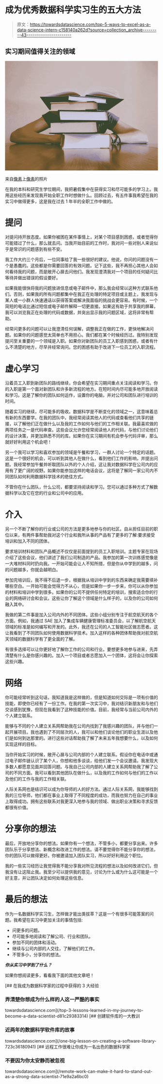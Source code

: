 # 成为优秀数据科学实习生的五大方法

> 原文：<https://towardsdatascience.com/top-5-ways-to-excel-as-a-data-science-intern-c158140a262d?source=collection_archive---------43----------------------->

## 实习期间值得关注的领域

![](img/607d9449be62730043687a66a4af6f76.png)

来自[像素](https://www.pexels.com/)上[像素](https://www.pexels.com/@pixabay)的照片

在我的本科和研究生学位期间，我把暑假集中在获得实习和尽可能多的学习上。我用这些经历来发现我开始全职工作时想做什么。回顾过去，有五件事我希望在我的实习中做得更多，这是我在过去 1 年半的全职工作中做的。

# 提问

对提问持开放态度。如果你被困在某件事情上，对某个项目感到困惑，或者觉得你可能错过了什么，那么就去问。当我开始目前的工作时，我对问一些对别人来说似乎是常识的问题感到有些不安。

我工作大约三个月后，一位同事给了我一些很好的建议。他说，你问的问题没有一个是愚蠢的。这些都是你需要回答的有效问题。记下这些，我不再担心其他人会如何看待我的问题，而是敞开心扉去问他们。我发现澄清我对一个项目的任何疑问比等待并做出错误的假设要好。

如果我能很快将我的问题放进信息或电子邮件中，那么我会经常以这种方式联系他们。否则，如果我的所有问题都集中在我正在处理的特定项目或主题上，我发现与某人或一小群人快速通话以获得答案或解决我面临的挑战会更容易。有时候，一个简短的电话比通过短信或电子邮件解释一切更直接。如果这有助于共享我的屏幕，我可以浏览我正在处理的代码或数据，并突出显示我的问题区域，这将非常有帮助。

经常问更多的问题可以让我澄清任何误解，调整我正在做的工作，更快地解决问题。如果你的问题感觉太简单也不用担心。我们都在某个时候经历过。我特别发现提问至关重要的一个领域是入职。如果你对新团队的员工入职感到困惑，或者有什么不清楚的地方，尽早并经常询问。您的困惑有助于改进下一位员工的入职流程。

# 虚心学习

沿着员工入职到新团队的路线继续，你会希望在实习期间重点关注阅读和学习。你的入职是第一个面对新团队和许多新流程的地方。在短时间内尽可能多地开放阅读和学习。这是了解你的团队如何运作，设置你的电脑，并对公司和团队进行培训的时间。

随着实习的继续，尽可能多的吸收。数据科学是不断变化的领域之一，这意味着总有新的东西要学。在我的团队中，我经常阅读其他人的代码或查看他们共享的链接，以了解他们正在做什么以及我的工作如何与他们的工作相关联。我最喜欢做的两项任务之一是代码审查。这些会议允许您经常阅读他人的代码，与他们讨论他们的设计决策，并更加熟悉不同的库。如果你在实习期间有机会参与代码评审，那么就好好利用这个机会吧！

另一个我可以学习和喜欢参加的领域是午餐和学习，一群人讨论一个特定的话题。这是一个很好的机会，可以听到其他人在做什么，看到他们工作的影响，并提出问题。我经常参加午餐并听取团队以外的个人介绍，这让我对数据科学在公司内的应用有了更广阔的视野。如果你能参加这样的电话会议，这将是了解同一家公司内不同团队如何利用数据科学技术的绝佳方式。

不管你在什么团队，什么公司，都要坚持阅读和学习。您可以通过多种方式了解数据科学以及它在您的行业和公司中的应用。

# 介入

另一个不断了解你的行业或公司的方法是更多地参与你的社区。自从担任目前的职位以来，有两件事帮助我对这个行业和我所从事的产品有了更多的了解:要求接受培训和加入不同的团体。

要求培训材料和团队产品概述不仅仅是前面提到的员工入职培训。主题专家在现场介绍了这些会议，他们讲述了我们公司制造的产品。我参加的第一次训练感觉像是一大堆材料同时扔向我。一开始可能会让人不知所措，但是你从中学到的越多，问的问题越多，你就会越明白。

参加完培训后，我不得不后退一步，根据我从培训中学到的东西来确定我需要填补哪些空白。一开始可能会觉得力不从心，但是如果你一步一步来，你可以从你参加的材料和培训中学到很多。如果你的公司不提供任何特定的培训，搜索适合你的行业的网络研讨会和会议。这些让你了解这个领域是什么样子的，以及你的公司如何融入其中。

我做的第二件事是加入公司内外的不同团体。这些小组分别专注于航空航天的各个方面。例如，我通过 SAE 加入了集成车辆健康管理标准委员会，以了解航空航天领域的标准是如何编写和开发的。此外，我还在公司的人工智能社区做志愿者。这让我看到了不同团队如何使用数据科学技术。加入这样的各种团体帮助我对航空航天领域的数据科学有了更全面的了解。

有很多选择可以让你更好地了解你工作的公司和行业。要想更多地参与进来，先弄清楚有什么是你感兴趣的。加入一个项目或者志愿加入一个团体，这将会让你探索这些兴趣。

# 网络

你可能经常听到这句话，我知道我是这样做的，但是知道如何交际是一项有价值的技能，即使你已经有了一份工作。在我的第一次实习中，我对结识新朋友和与他们交谈感到犹豫，但现在我看到了这种技能的价值。目前，我经常与当前公司内外的个人建立联系。

能够与不同的个人建立关系网帮助我在公司内找到了我感兴趣的团队，并与他们一起开展项目。我也遇到了不同层次的人，我可以和他们谈论他们的职业生涯以及他们是如何到达那里的。进行这些对话帮助我了解了未来五年我想要什么，以及如何实现这样的目标。

当你开始实习的时候，敞开心扉与公司内部的个人建立联系。假设你在电话中或通过电子邮件链认识了某个人，你想和他多谈谈，给他们发一个会议邀请。我发现大多数人都愿意见面并回答问题。与我自己公司内部的人建立关系网帮助我了解了公司的不同方面。我可以看到其他团队在做什么，以及我的工作如何与他们的工作以及他们的工作与我的工作相关联。

人际关系网也是结识可以成为你导师的人的好方法。通过人际关系网，我能够找到我的三位导师，他们都在事业上取得了不同程度的成功，而我也努力在自己的事业上取得成功。拥有这些联系对我更深入地参与我的领域、做出职业决策和寻求反馈都很有价值。

# 分享你的想法

最后，开放地分享你的想法。如果你有一个想法，不管多小，都要分享出来。许多团队乐于分享想法、新概念和改进工作的想法。请不要觉得你不能分享你的想法，你的团队可以做得更好。你被邀请加入团队实习，所以好好利用这个职位。

我的一些实习经历让我觉得我不能分享我对所见流程的想法以及如何改进它们，但我没有让这阻止我。我至少可以提供我的意见，讨论为什么或为什么这可能是一个好主意，并让团队决定如何处理这些信息。

# 最后的想法

作为一名数据科学实习生，怎样做才能出类拔萃？这是一个有很多可能答案的问题。我希望在实习中更加关注的事情包括:

*   问更多的问题。
*   尽可能多地阅读和了解公司、行业和团队。
*   参加不同的团体和活动。
*   继续与公司内部的人交往，了解他们的工作。
*   不管多小，分享你的想法。

***你从实习中学到了什么？***

如果你想阅读更多，看看我下面的其他文章吧！

[](/top-3-lessons-learned-in-my-journey-to-become-a-data-scientist-d81c29383314) [## 在我成为数据科学家的过程中获得的 3 大经验

### 弄清楚你想成为什么样的人这一严酷的事实

towardsdatascience.com](/top-3-lessons-learned-in-my-journey-to-become-a-data-scientist-d81c29383314) [](/one-big-lesson-on-creating-a-software-library-723c36180941) [## 创建软件库的一大教训

### 近两年的数据科学软件库的故事

towardsdatascience.com](/one-big-lesson-on-creating-a-software-library-723c36180941) [](/remote-work-can-make-it-hard-to-stand-out-as-a-strong-data-scientist-71e9a2a6bc0) [## 远程工作很难让你成为一名出色的数据科学家

### 不要因为你太安静而被忽视

towardsdatascience.com](/remote-work-can-make-it-hard-to-stand-out-as-a-strong-data-scientist-71e9a2a6bc0)